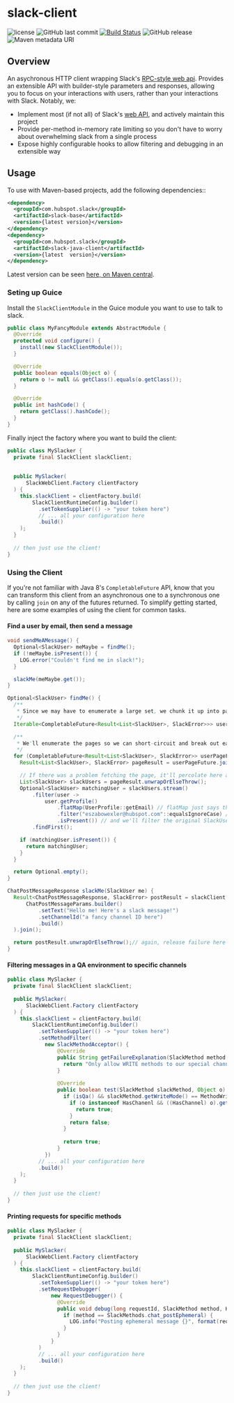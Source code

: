 # slack-client 

![license](https://img.shields.io/github/license/HubSpot/slack-client.svg?style=social) 
![GitHub last commit](https://img.shields.io/github/last-commit/HubSpot/slack-client.svg?style=social)
 [![Build Status](https://travis-ci.org/HubSpot/slack-client.svg?branch=master)](https://travis-ci.org/HubSpot/slack-client) ![GitHub release](https://img.shields.io/github/release/HubSpot/slack-client.svg) ![Maven metadata URI](https://img.shields.io/maven-metadata/v/http/central.maven.org/maven2/com/hubspot/slack/slack-client/maven-metadata.xml.svg) 


## Overview

An asychronous HTTP client wrapping Slack's [RPC-style web api](https://api.slack.com/web). Provides an extensible API with builder-style parameters and responses, allowing you to focus on your interactions with users, rather than your interactions with Slack. Notably, we:

* Implement most (if not all) of Slack's [web API](https://api.slack.com/web), and actively maintain this project
* Provide per-method in-memory rate limiting so you don't have to worry about overwhelming slack from a single process
* Expose highly configurable hooks to allow filtering and debugging in an extensible way

## Usage

To use with Maven-based projects, add the following dependencies::

```xml
<dependency>
  <groupId>com.hubspot.slack</groupId>
  <artifactId>slack-base</artifactId>
  <version>{latest version}</version>
</dependency>
<dependency>
  <groupId>com.hubspot.slack</groupId>
  <artifactId>slack-java-client</artifactId>
  <version>{latest  version}</version>
</dependency>
```

Latest version can be seen [here, on Maven central](https://search.maven.org/#search%7Cga%7C1%7Cg%3A%22com.hubspot.slack%22).

### Seting up Guice

Install the `SlackClientModule` in the Guice module you want to use to talk to slack.

```java
public class MyFancyModule extends AbstractModule {
  @Override
  protected void configure() {
    install(new SlackClientModule());
  }

  @Override
  public boolean equals(Object o) {
    return o != null && getClass().equals(o.getClass());
  }

  @Override
  public int hashCode() {
    return getClass().hashCode();
  }
}
```

Finally inject the factory where you want to build the client:

```java
public class MySlacker {
  private final SlackClient slackClient;
  
  
  public MySlacker(
      SlackWebClient.Factory clientFactory
  ) {
    this.slackClient = clientFactory.build(
        SlackClientRuntimeConfig.builder()
          .setTokenSupplier(() -> "your token here")
          // ... all your configuration here
          .build()
    );
  }
  
  // then just use the client!
}
```

### Using the Client

If you're not familiar with Java 8's `CompletableFuture` API, know that you can transform this client from an asynchronous one to a synchronous one by calling `join` on any of the futures returned. To simplify getting started, here are some examples of using the client for common tasks.

#### Find a user by email, then send a message

```java
void sendMeAMessage() {
  Optional<SlackUser> meMaybe = findMe();
  if (!meMaybe.isPresent()) {
    LOG.error("Couldn't find me in slack!");
  }

  slackMe(meMaybe.get());
}

Optional<SlackUser> findMe() {
  /**
   * Since we may have to enumerate a large set, we chunk it up into pages, and handle each page separately.
   */
  Iterable<CompletableFuture<Result<List<SlackUser>, SlackError>>> userPageFutures = slackClient.listUsers();

  /**
   * We'll enumerate the pages so we can short-circuit and break out early if we can
   */
  for (CompletableFuture<Result<List<SlackUser>, SlackError>> userPageFuture : userPageFutures) {
    Result<List<SlackUser>, SlackError> pageResult = userPageFuture.join();

    // If there was a problem fetching the page, it'll percolate here as a RTE
    List<SlackUser> slackUsers = pageResult.unwrapOrElseThrow();
    Optional<SlackUser> matchingUser = slackUsers.stream()
        .filter(user ->
            user.getProfile()
                .flatMap(UserProfile::getEmail) // flatMap just says the profile could be absent, or the email could be absent
                .filter("eszabowexler@hubspot.com"::equalsIgnoreCase) // keep it only if it's the email we want...
                .isPresent()) // and we'll filter the original SlackUser list to find the one with the profile that's me!
        .findFirst();

    if (matchingUser.isPresent()) {
      return matchingUser;
    }
  }

  return Optional.empty();
}

ChatPostMessageResponse slackMe(SlackUser me) {
  Result<ChatPostMessageResponse, SlackError> postResult = slackClient.postMessage(
      ChatPostMessageParams.builder()
          .setText("Hello me! Here's a slack message!")
          .setChannelId("a fancy channel ID here")
          .build()
  ).join();

  return postResult.unwrapOrElseThrow();// again, release failure here as a RTE
}
```

#### Filtering messages in a QA environment to specific channels

```java
public class MySlacker {
  private final SlackClient slackClient;
  
  public MySlacker(
      SlackWebClient.Factory clientFactory
  ) {
    this.slackClient = clientFactory.build(
        SlackClientRuntimeConfig.builder()
          .setTokenSupplier(() -> "your token here")
          .setMethodFilter(
            new SlackMethodAcceptor() {
                @Override
                public String getFailureExplanation(SlackMethod method, Object params) {
                  return "Only allow WRITE methods to our special channel in QA!";
                }
  
                @Override
                public boolean test(SlackMethod slackMethod, Object o) {
                  if (isQa() && slackMethod.getWriteMode() == MethodWriteMode.WRITE) {
                    if (o instanceof HasChanenl && ((HasChannel) o).getChannelId().equals("snazzy id")) {
                      return true;
                    }
                    return false;
                  }
  
                  return true;
                }
            })
          // ... all your configuration here
          .build()
    );
  }
  
  // then just use the client!
}
```

#### Printing requests for specific methods

```java
public class MySlacker {
  private final SlackClient slackClient;
  
  public MySlacker(
      SlackWebClient.Factory clientFactory
  ) {
    this.slackClient = clientFactory.build(
        SlackClientRuntimeConfig.builder()
          .setTokenSupplier(() -> "your token here")
          .setRequestDebugger(
              new RequestDebugger() {
                @Override
                public void debug(long requestId, SlackMethod method, HttpRequest request) {
                  if (method == SlackMethods.chat_postEphemeral) {
                    LOG.info("Posting ephemeral message {}", format(request));
                  }
                }
              }
          )
          // ... all your configuration here
          .build()
    );
  }
  
  // then just use the client!
}
```
```
